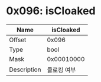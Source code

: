 # 0x096: isCloaked

| Name | isCloaked |
| ----| ------------ |
| Offset | 0x096 |
| Type | bool |
| Mask | 0x00010000 |
| Description | 클로킹 여부 |<br>

